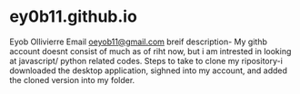 # ey0b11.github.io

Eyob Ollivierre
Email oeyob11@gmail.com
breif description- My githb account doesnt consist of much as of riht now, but i am intrested in looking at javascript/ python related codes. 
Steps to take to clone my ripository-i downloaded the desktop application, sighned into my account, and added the cloned version into my folder. 
